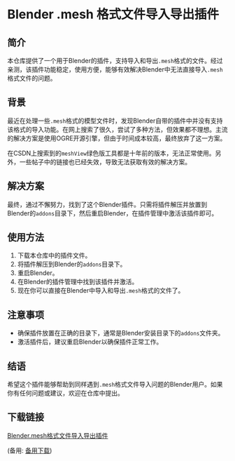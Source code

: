 # Blender .mesh 格式文件导入导出插件

## 简介
本仓库提供了一个用于Blender的插件，支持导入和导出`.mesh`格式的文件。经过亲测，该插件功能稳定，使用方便，能够有效解决Blender中无法直接导入`.mesh`格式文件的问题。

## 背景
最近在处理一些`.mesh`格式的模型文件时，发现Blender自带的插件中并没有支持该格式的导入功能。在网上搜索了很久，尝试了多种方法，但效果都不理想。主流的解决方案是使用OGRE开源引擎，但由于时间成本较高，最终放弃了这一方案。

在CSDN上搜索到的`meshView`绿色版工具都是十年前的版本，无法正常使用。另外，一些帖子中的链接也已经失效，导致无法获取有效的解决方案。

## 解决方案
最终，通过不懈努力，找到了这个Blender插件。只需将插件解压并放置到Blender的`addons`目录下，然后重启Blender，在插件管理中激活该插件即可。

## 使用方法
1. 下载本仓库中的插件文件。
2. 将插件解压到Blender的`addons`目录下。
3. 重启Blender。
4. 在Blender的插件管理中找到该插件并激活。
5. 现在你可以直接在Blender中导入和导出`.mesh`格式的文件了。

## 注意事项
- 确保插件放置在正确的目录下，通常是Blender安装目录下的`addons`文件夹。
- 激活插件后，建议重启Blender以确保插件正常工作。

## 结语
希望这个插件能够帮助到同样遇到`.mesh`格式文件导入问题的Blender用户。如果你有任何问题或建议，欢迎在仓库中提出。

## 下载链接
[Blender.mesh格式文件导入导出插件](https://pan.quark.cn/s/56947e3a48bd) 

(备用: [备用下载](https://pan.baidu.com/s/1meZgBleYmKwzXp8Trm127A?pwd=1234))
